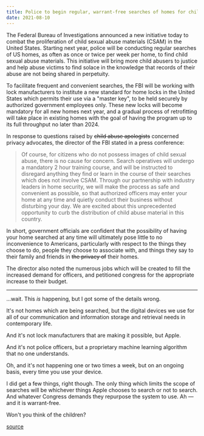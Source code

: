 ```yaml
---
title: Police to begin regular, warrant-free searches of homes for child abuse material
date: 2021-08-10
---
```


The Federal Bureau of Investigations announced a new initiative today to combat
the proliferation of child sexual abuse materials (CSAM) in the United States.
Starting next year, police will be conducting regular searches of US homes, as
often as once or twice per week per home, to find child sexual abuse materials.
This initiative will bring more child abusers to justice and help abuse victims
to find solace in the knowledge that records of their abuse are not being shared
in perpetuity.

To facilitate frequent and convenient searches, the FBI will be working with
lock manufacturers to institute a new standard for home locks in the United
States which permits their use via a "master key", to be held securely by
authorized government employees only. These new locks will become mandatory for
all new homes next year, and a gradual process of retrofitting will take place
in existing homes with the goal of having the program up to its full throughput
no later than 2024.

In response to questions raised by ~~child abuse apologists~~ concerned privacy
advocates, the director of the FBI stated in a press conference:

> Of course, for citizens who do not possess images of child sexual abuse, there
> is no cause for concern. Search operatives will undergo a mandatory 2 hour
> training course, and will be instructed to disregard anything they find or
> learn in the course of their searches which does not involve CSAM. Through our
> partnership with industry leaders in home security, we will make the process
> as safe and convenient as possible, so that authorized officers may enter your
> home at any time and quietly conduct their business without disturbing your
> day. We are excited about this unprecedented opportunity to curb the
> distribution of child abuse material in this country.

In short, government officials are confident that the possibility of having your
home searched at any time will ultimately pose little to no inconvenience to
Americans, particularly with respect to the things they choose to do, people
they choose to associate with, and things they say to their family and friends
in ~~the privacy of~~ their homes.

The director also noted the numerous jobs which will be created to fill the
increased demand for officers, and petitioned congress for the appropriate
increase to their budget.

---

...wait. This *is* happening, but I got some of the details wrong.

It's not homes which are being searched, but the digital devices we use for all
of our communication and information storage and retrieval needs in contemporary
life.

And it's not lock manufacturers that are making it possible, but Apple.

And it's not police officers, but a proprietary machine learning algorithm that
no one understands.

Oh, and it's not happening one or two times a week, but on an ongoing basis,
every time you use your device.

I did get a few things, right though. The only thing which limits the scope of
searches will be whichever things Apple chooses to search or not to search. And
whatever Congress demands they repurpose the system to use. Ah &mdash; and it is
warrant-free.

Won't you think of the children?

[source](https://www.apple.com/child-safety/pdf/CSAM_Detection_Technical_Summary.pdf)

